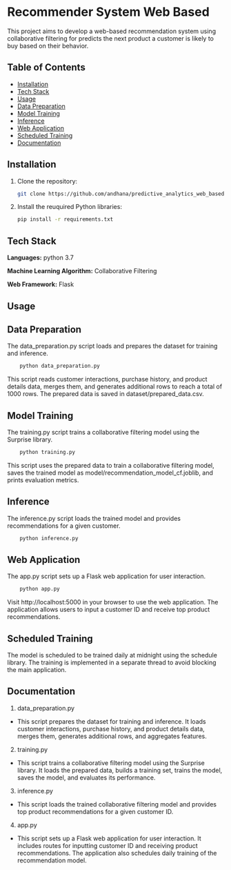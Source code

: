 # Recommender System Web Based

This project aims to develop a web-based recommendation system using collaborative filtering for predicts the next product a customer is likely to buy based on their behavior.

## Table of Contents

- [Installation](#installation)
- [Tech Stack](#tech-stack)
- [Usage](#usage)
- [Data Preparation](#data-preparation)
- [Model Training](#model-training)
- [Inference](#inference)
- [Web Application](#web-application)
- [Scheduled Training](#scheduled-training)
- [Documentation](#Documentation)
  
## Installation

1. Clone the repository:

   ```bash
   git clone https://github.com/andhana/predictive_analytics_web_based.git

2. Install the reuquired Python libraries:

   ```bash
   pip install -r requirements.txt

## Tech Stack

**Languages:** python 3.7

**Machine Learning Algorithm:** Collaborative Filtering

**Web Framework:** Flask

## Usage
## Data Preparation

The data_preparation.py script loads and prepares the dataset for training and inference.

  ```bash
      python data_preparation.py
  ```
This script reads customer interactions, purchase history, and product details data, merges them, and generates additional rows to reach a total of 1000 rows. The prepared data is saved in dataset/prepared_data.csv.

## Model Training

The training.py script trains a collaborative filtering model using the Surprise library.

  ```bash
      python training.py
  ```
This script uses the prepared data to train a collaborative filtering model, saves the trained model as model/recommendation_model_cf.joblib, and prints evaluation metrics.
## Inference

The inference.py script loads the trained model and provides recommendations for a given customer.

  ```bash
      python inference.py
  ```

## Web Application

The app.py script sets up a Flask web application for user interaction.

  ```bash
      python app.py
  ```
Visit http://localhost:5000 in your browser to use the web application. The application allows users to input a customer ID and receive top product recommendations.

## Scheduled Training

The model is scheduled to be trained daily at midnight using the schedule library. The training is implemented in a separate thread to avoid blocking the main application.

## Documentation

1. data_preparation.py

- This script prepares the dataset for training and inference. It loads customer interactions, purchase history, and product details data, merges them, generates additional rows, and aggregates features.

2. training.py

- This script trains a collaborative filtering model using the Surprise library. It loads the prepared data, builds a training set, trains the model, saves the model, and evaluates its performance.

3. inference.py

- This script loads the trained collaborative filtering model and provides top product recommendations for a given customer ID.

4. app.py

- This script sets up a Flask web application for user interaction. It includes routes for inputting customer ID and receiving product recommendations. The application also schedules daily training of the recommendation model.
